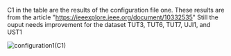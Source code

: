 C1 in the table are the results of the configuration file one. 
These results are from the article "https://ieeexplore.ieee.org/document/10332535"
Still the ouput needs improvement for the dataset TUT3, TUT6, TUT7, UJI1, and UST1

![configuration1(C1)](https://github.com/user-attachments/assets/dfec1403-e750-4916-a03e-696578b99923)
